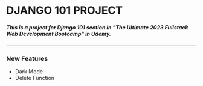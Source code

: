 # DJANGO 101 PROJECT 
##### This is a project for Django 101 section in "The Ultimate 2023 Fullstack Web Development Bootcamp" in Udemy.
---
### New Features
* Dark Mode
* Delete Function
